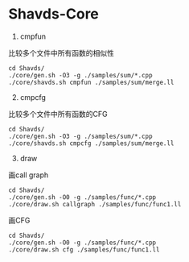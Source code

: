 # Shavds-Core

1. cmpfun

比较多个文件中所有函数的相似性

```shell
cd Shavds/
./core/gen.sh -O3 -g ./samples/sum/*.cpp
./core/shavds.sh cmpfun ./samples/sum/merge.ll
```

2. cmpcfg

比较多个文件中所有函数的CFG

```shell
cd Shavds/
./core/gen.sh -O3 -g ./samples/sum/*.cpp
./core/shavds.sh cmpcfg ./samples/sum/merge.ll
```

3. draw

画call graph

```shell
cd Shavds/
./core/gen.sh -O0 -g ./samples/func/*.cpp
./core/draw.sh callgraph ./samples/func/func1.ll
```

画CFG

```shell
cd Shavds/
./core/gen.sh -O0 -g ./samples/func/*.cpp
./core/draw.sh cfg ./samples/func/func1.ll
```

